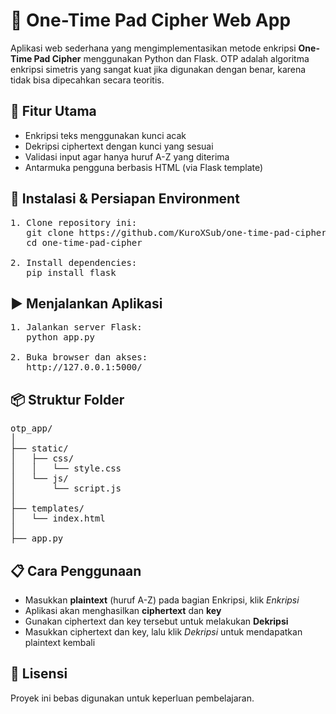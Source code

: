 <h1>🔐 One-Time Pad Cipher Web App</h1>

<p>
Aplikasi web sederhana yang mengimplementasikan metode enkripsi <strong>One-Time Pad Cipher</strong> menggunakan Python dan Flask.
OTP adalah algoritma enkripsi simetris yang sangat kuat jika digunakan dengan benar, karena tidak bisa dipecahkan secara teoritis.
</p>

<h2>📁 Fitur Utama</h2>
<ul>
  <li>Enkripsi teks menggunakan kunci acak</li>
  <li>Dekripsi ciphertext dengan kunci yang sesuai</li>
  <li>Validasi input agar hanya huruf A-Z yang diterima</li>
  <li>Antarmuka pengguna berbasis HTML (via Flask template)</li>
</ul>

<h2>🚀 Instalasi & Persiapan Environment</h2>

<pre>
1. Clone repository ini:
   git clone https://github.com/KuroXSub/one-time-pad-cipher.git
   cd one-time-pad-cipher

2. Install dependencies:
   pip install flask
</pre>

<h2>▶️ Menjalankan Aplikasi</h2>

<pre>
1. Jalankan server Flask:
   python app.py

2. Buka browser dan akses:
   http://127.0.0.1:5000/
</pre>

<h2>📦 Struktur Folder</h2>

<pre>
otp_app/
│
├── static/
│   ├── css/
│   │   └── style.css
│   └── js/
│       └── script.js
│
├── templates/
│   └── index.html
│
├── app.py
</pre>

<h2>📋 Cara Penggunaan</h2>
<ul>
  <li>Masukkan <strong>plaintext</strong> (huruf A-Z) pada bagian Enkripsi, klik <em>Enkripsi</em></li>
  <li>Aplikasi akan menghasilkan <strong>ciphertext</strong> dan <strong>key</strong></li>
  <li>Gunakan ciphertext dan key tersebut untuk melakukan <strong>Dekripsi</strong></li>
  <li>Masukkan ciphertext dan key, lalu klik <em>Dekripsi</em> untuk mendapatkan plaintext kembali</li>
</ul>

<h2>📖 Lisensi</h2>
<p>Proyek ini bebas digunakan untuk keperluan pembelajaran.</p>
